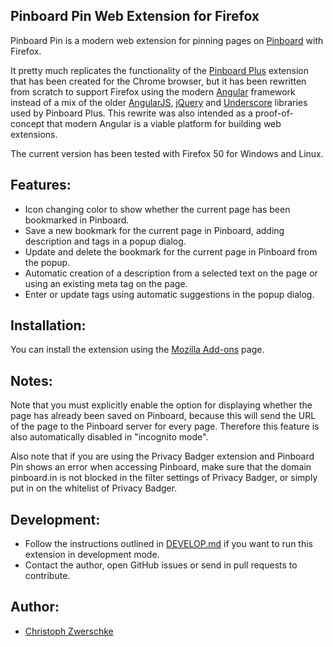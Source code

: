 Pinboard Pin Web Extension for Firefox
--------------------------------------

Pinboard Pin is a modern web extension for pinning pages on [Pinboard](https://pinboard.in) with Firefox.

It pretty much replicates the functionality of the [Pinboard Plus](https://github.com/clvrobj/Pinboard-Plus) extension that has been created for the Chrome browser, but it has been rewritten from scratch to support Firefox using the modern [Angular](https://angular.io/) framework instead of a mix of the older [AngularJS](https://angularjs.org/), [jQuery](https://jquery.com/) and [Underscore](http://underscorejs.org/) libraries used by Pinboard Plus. This rewrite was also intended as a proof-of-concept that modern Angular is a viable platform for building web extensions.

The current version has been tested with Firefox 50 for Windows and Linux.

Features:
---------

* Icon changing color to show whether the current page has been bookmarked in Pinboard.
* Save a new bookmark for the current page in Pinboard, adding description and tags in a popup dialog. 
* Update and delete the bookmark for the current page in Pinboard from the popup.
* Automatic creation of a description from a selected text on the page or using an existing meta tag on the page.
* Enter or update tags using automatic suggestions in the popup dialog.

Installation:
-------------

You can install the extension using the [Mozilla Add-ons](https://addons.mozilla.org/de/firefox/addon/pinboard-pin/) page.

Notes:
------

Note that you must explicitly enable the option for displaying whether the page has already been saved on Pinboard, because this will send the URL of the page to the Pinboard server for every page. Therefore this feature is also automatically disabled in "incognito mode". 

Also note that if you are using the Privacy Badger extension and Pinboard Pin shows an error when accessing Pinboard, make sure that the domain pinboard.in is not blocked in the filter settings of Privacy Badger, or simply put in on the whitelist of Privacy Badger.

Development:
------------

- Follow the instructions outlined in [DEVELOP.md](https://github.com/cito/Pinboard-Pin/blob/master/DEVELOP.md) if you want to run this extension in development mode.
- Contact the author, open GitHub issues or send in pull requests to contribute.

Author:
-------

- [Christoph Zwerschke](https://github.com/cito)
